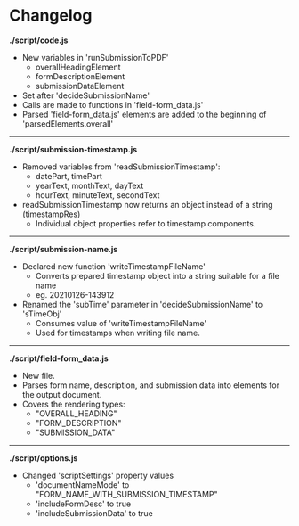 # Changelog

**./script/code.js**
* New variables in 'runSubmissionToPDF'
	* overallHeadingElement
	* formDescriptionElement
	* submissionDataElement
* Set after 'decideSubmissionName'
* Calls are made to functions in 'field-form_data.js'
* Parsed 'field-form_data.js' elements are added to the beginning of 'parsedElements.overall'

---

**./script/submission-timestamp.js**
* Removed variables from 'readSubmissionTimestamp':
	* datePart, timePart
	* yearText, monthText, dayText
	* hourText, minuteText, secondText
* readSubmissionTimestamp now returns an object instead of a string (timestampRes)
	* Individual object properties refer to timestamp components.


---

**./script/submission-name.js**
* Declared new function 'writeTimestampFileName'
	* Converts prepared timestamp object into a string suitable for a file name
	* eg. 20210126-143912
* Renamed the 'subTime' parameter in 'decideSubmissionName' to 'sTimeObj'
	* Consumes value of 'writeTimestampFileName'
	* Used for timestamps when writing file name.

---

**./script/field-form_data.js**
* New file.
* Parses form name, description, and submission data into elements for the output document.
* Covers the rendering types:
	* "OVERALL_HEADING"
	* "FORM_DESCRIPTION"
	* "SUBMISSION_DATA"

---

**./script/options.js**
* Changed 'scriptSettings' property values
	* 'documentNameMode' to "FORM_NAME_WITH_SUBMISSION_TIMESTAMP"
	* 'includeFormDesc' to true
	* 'includeSubmissionData' to true

